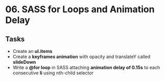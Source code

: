 # 06. SASS for Loops and Animation Delay

## Tasks
- Create an **ul.items**
- Create a **keyframes animation** with opacity and translateY called **slideDown**
- Write a **@for loop** in SASS attaching **animation delay of 0.15s** to each consecutive **li** using nth-child selector
